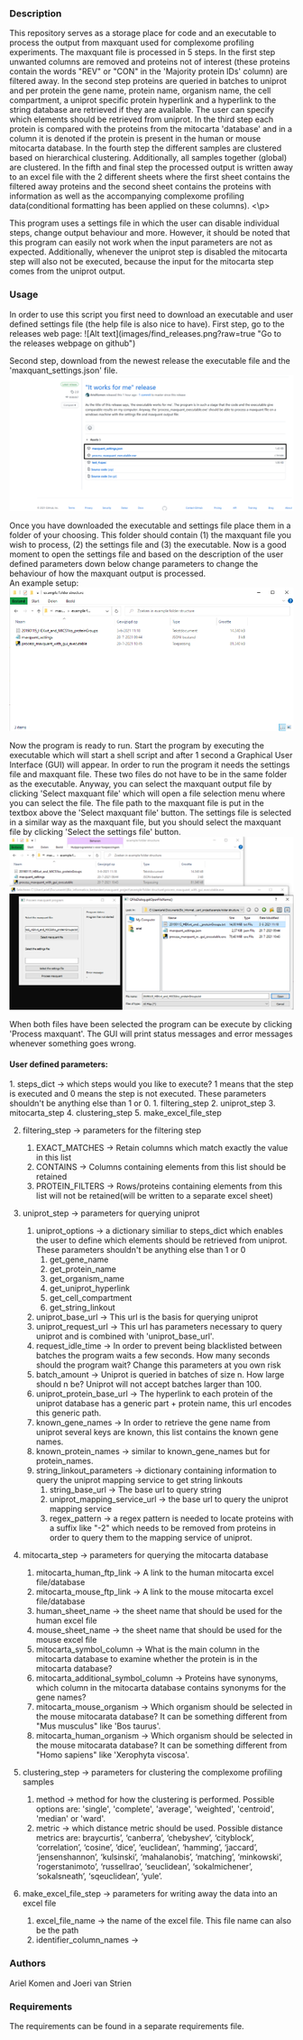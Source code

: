 <h3>Description</h3>
<p>
This repository serves as a storage place for code and an executable to process the output from maxquant used for complexome profiling experiments. The maxquant file is processed in 5 steps. 
In the first step unwanted columns are removed and proteins not of interest (these proteins contain the words "REV" or "CON" in the 'Majority protein IDs' column) are filtered away. 
In the second step proteins are queried in batches to uniprot and per protein the gene name, protein name, organism name, the cell compartment, a uniprot specific protein hyperlink and a hyperlink to the string database are retrieved if they are available. The user can specify which elements should be retrieved from uniprot. 
In the third step each protein is compared with the proteins from the mitocarta 'database' and in a column it is denoted if the protein is present in the human or mouse mitocarta database.
In the fourth step the different samples are clustered based on hierarchical clustering. Additionally, all samples together (global) are clustered. 
In the fifth and final step the processed output is written away to an excel file with the 2 different sheets where the first sheet contains the filtered away proteins and the second sheet contains the proteins with information as well as the accompanying complexome profiling data(conditional formatting has been applied on these columns).
<\p>
<p>
This program uses a settings file in which the user can disable individual steps, change output behaviour and more. However, it should be noted that this program can easily not work when the input parameters are not as expected. 
Additionally, whenever the uniprot step is disabled the mitocarta step will also not be executed, because the input for the mitocarta step comes from the uniprot output. 
</p>
<h3>Usage</h3>
In order to use this script you first need to download an executable and user defined settings file (the help file is also nice to have).
First step, go to the releases web page:
![Alt text](images/find_releases.png?raw=true "Go to the releases webpage on github")

Second step, download from the newest release the executable file and the 'maxquant_settings.json' file. 
![Alt text](images/download_this_file.png?raw=true "Download the .exe file and maxquant_settings.json")

Once you have downloaded the executable and settings file place them in a folder of your choosing. 
This folder should contain (1) the maxquant file you wish to process, (2) the settings file and (3) the executable. 
Now is a good moment to open the settings file and based on the description of the user defined parameters down below change parameters to change the behaviour of how the maxquant output is processed.  
An example setup: 
![Alt text](images/example_folder_structure.png?raw=true "An example folder structure")

Now the program is ready to run. Start the program by executing the executable which will start a shell script and after 1 second a Graphical User Interface (GUI) will appear. 
In order to run the program it needs the settings file and maxquant file. These two files do not have to be in the same folder as the executable. 
Anyway, you can select the maxquant output file by clicking 'Select maxquant file' which will open a file selection menu where you can select the file. The file path to the maxquant file is put in the textbox above the 'Select maxquant file' button. 
The settings file is selected in a similar way as the maxquant file, but you should select the maxquant file by clicking 'Select the settings file' button. 
![Alt text](images/file_selection_procedure.png?raw=true "An example folder structure")

When both files have been selected the program can be execute by clicking 'Process maxquant'. The GUI will print status messages and error messages whenever something goes wrong. 

<h4>User defined parameters:</h4>
1. steps_dict -> which steps would you like to execute? 1 means that the step is executed and 0 means the step is not executed. These parameters shouldn't be anything else than 1 or 0. 
   1. filtering_step
   2. uniprot_step
   3. mitocarta_step
   4. clustering_step 
   5. make_excel_file_step

2. filtering_step -> parameters for the filtering step
   1. EXACT_MATCHES -> Retain columns which match exactly the value in this list
   2. CONTAINS -> Columns containing elements from this list should be retained
   3. PROTEIN_FILTERS -> Rows/proteins containing elements from this list will not be retained(will be written to a separate excel sheet) 

3. uniprot_step -> parameters for querying uniprot
   1. uniprot_options -> a dictionary similiar to steps_dict which enables the user to define which elements should be retrieved from uniprot. These parameters shouldn't be anything else than 1 or 0
      1. get_gene_name
      2. get_protein_name
      3. get_organism_name
      4. get_uniprot_hyperlink
      5. get_cell_compartment
      6. get_string_linkout
   2. uniprot_base_url -> This url is the basis for querying uniprot
   3. uniprot_request_url -> This url has parameters necessary to query uniprot and is combined with 'uniprot_base_url'.
   4. request_idle_time -> In order to prevent being blacklisted between batches the program waits a few seconds. How many seconds should the program wait? Change this parameters at you own risk 
   5. batch_amount -> Uniprot is queried in batches of size n. How large should n be? Uniprot will not accept batches larger than 100. 
   6. uniprot_protein_base_url -> The hyperlink to each protein of the uniprot database has a generic part + protein name, this url encodes this generic path. 
   7. known_gene_names -> In order to retrieve the gene name from uniprot several keys are known, this list contains the known gene names.
   8. known_protein_names -> similar to known_gene_names but for protein_names.
   9. string_linkout_parameters -> dictionary containing information to query the uniprot mapping service to get string linkouts
      1. string_base_url -> The base url to query string 
      2. uniprot_mapping_service_url -> the base url to query the uniprot mapping service
      3. regex_pattern -> a regex pattern is needed to locate proteins with a suffix like "-2" which needs to be removed from proteins in order to query them to the mapping service of uniprot. 

4. mitocarta_step -> parameters for querying the mitocarta database
   1. mitocarta_human_ftp_link -> A link to the human mitocarta excel file/database
   2. mitocarta_mouse_ftp_link -> A link to the mouse mitocarta excel file/database
   3. human_sheet_name -> the sheet name that should be used for the human excel file
   4. mouse_sheet_name -> the sheet name that should be used for the mouse excel file
   5. mitocarta_symbol_column -> What is the main column in the mitocarta database to examine whether the protein is in the mitocarta database?
   6. mitocarta_additional_symbol_column -> Proteins have synonyms, which column in the mitocarta database contains synonyms for the gene names? 
   7. mitocarta_mouse_organism -> Which organism should be selected in the mouse mitocarata database? It can be something different from "Mus musculus" like 'Bos taurus'. 
   8. mitocarta_human_organism -> Which organism should be selected in the mouse mitocarata database? It can be something different from "Homo sapiens" like 'Xerophyta viscosa'. 

5. clustering_step -> parameters for clustering the complexome profiling samples
   1. method -> method for how the clustering is performed. Possible options are: 'single', 'complete', 'average', 'weighted', 'centroid', 'median' or 'ward'.
   2. metric -> which distance metric should be used. Possible distance metrics are: braycurtis’, ‘canberra’, ‘chebyshev’, ‘cityblock’, ‘correlation’, ‘cosine’, ‘dice’, ‘euclidean’, ‘hamming’, ‘jaccard’, ‘jensenshannon’, ‘kulsinski’, ‘mahalanobis’, ‘matching’, ‘minkowski’, ‘rogerstanimoto’, ‘russellrao’, ‘seuclidean’, ‘sokalmichener’, ‘sokalsneath’, ‘sqeuclidean’, ‘yule’.

6. make_excel_file_step -> parameters for writing away the data into an excel file 
   1. excel_file_name -> the name of the excel file. This file name can also be the path  
   2. identifier_column_names -> 

<h3>Authors</h3>
Ariel Komen and Joeri van Strien
<h3>Requirements</h3>
The requirements can be found in a separate requirements file. 
